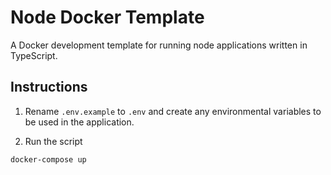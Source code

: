 # Node Docker Template
A Docker development template for running node applications written in TypeScript.

## Instructions
1. Rename `.env.example` to `.env` and create any environmental variables to be used in the application.

2. Run the script
```
docker-compose up
```
